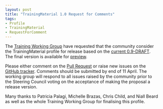 ```yaml
---
layout: post
title: "TrainingMaterial 1.0 Request for Comments"
tags:
- Profile
- TrainingMaterial
- RequestForComment
---
```


The [Training Working Group](https://bioschemas.org/groups/Training) have requested that the community consider the TrainingMaterial profile for release based on the [current 0.9-DRAFT](https://bioschemas.org/profiles/TrainingMaterial/0.9-DRAFT-2020_12_08). The final version is available for [preview](https://alasdairgray.github.io/bioschemas.github.io/).

Please either comment on the [Pull Request](https://github.com/BioSchemas/bioschemas.github.io/pull/) or raise new issues on the [GitHub tracker](https://github.com/BioSchemas/bioschemas/labels/type%3A%20Training%20material). Comments should be submitted by end of 11 April. The working group will respond to all issues raised by the community prior to the Steering Council voting on the acceptance of making the proposal a release version.

Many thanks to Patricia Palagi, Michelle Brazas, Chris Child, and Niall Beard as well as the whole Training Working Group for finalising this profile.
